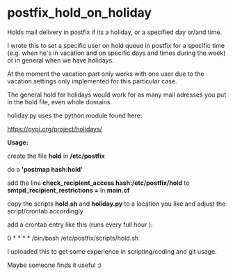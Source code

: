 # postfix_hold_on_holiday
Holds mail delivery in postfix if its a holiday, or a specified day or/and time.

I wrote this to set a specific user on hold queue in postfix for a specific time (e.g. when he's in vacation and on specific days and times during the week) or in general when we have holidays.

At the moment the vacation part only works with one user due to the vacation settings only implemented for this particular case.

The general hold for holidays would work for as many mail adresses you put in the hold file, even whole domains.

holiday.py uses the python module found here:

https://pypi.org/project/holidays/

**Usage:**

create the file **hold** in **/etc/postfix**

do a **'postmap hash:hold'**

add the line **check_recipient_access hash:/etc/postfix/hold** to **smtpd_recipient_restrictions =** in **main.cf**

copy the scripts **hold.sh** and **holiday.py** to a location you like and adjust the script/crontab accordingly

add a crontab entry like this (runs every full hour ):

0 * * * * /bin/bash /etc/postfix/scripts/hold.sh

I uploaded this to get some experience in scripting/coding and git usage. 

Maybe someone finds it useful :)

